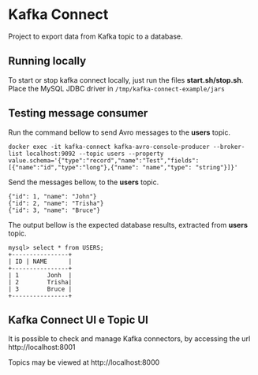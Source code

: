 Kafka Connect
===================

Project to export data from Kafka topic to a database.


Running locally
---------------------

To start or stop kafka connect locally, just run the files **start.sh/stop.sh**. Place the MySQL JDBC driver in `/tmp/kafka-connect-example/jars`


Testing message consumer
-----------------------------

Run the command bellow to send Avro messages to the **users** topic.

    docker exec -it kafka-connect kafka-avro-console-producer --broker-list localhost:9092 --topic users --property value.schema='{"type":"record","name":"Test","fields":[{"name":"id","type":"long"},{"name": "name","type": "string"}]}'

Send the messages bellow, to the **users** topic.

    {"id": 1, "name": "John"}
    {"id": 2, "name": "Trisha"}
    {"id": 3, "name": "Bruce"}

The output bellow is the expected database results, extracted from **users** topic.

    mysql> select * from USERS;
    +----------------+
    | ID | NAME      |
    +----------------+
    | 1        Jonh  |
    | 2        Trisha|
    | 3        Bruce |
    +----------------+


Kafka Connect UI e Topic UI
-----------------------------

It is possible to check and manage Kafka connectors, by accessing the url http://localhost:8001

Topics may be viewed at http://localhost:8000
